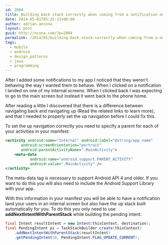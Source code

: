```yaml
---
id: 2004
title: Building back stack correctly when coming from a notification on Android
date: 2014-05-01T05:25:13+00:00
author: adrian.ancona
layout: post
guid: http://ncona.com/?p=2004
permalink: /2014/05/building-back-stack-correctly-when-coming-from-a-notification-on-android/
tags:
  - mobile
  - android
  - design_patterns
  - java
  - programming
---
```

After I added some notifications to my app I noticed that they weren&#8217;t behaving the way I wanted them to behave. When I clicked on a notification I landed on one of my internal screens. When I clicked back I was expecting to go to the main screen but instead it went back to the phone home.

After reading a little I discovered that there is a difference between navigating back and navigating up (Read the related links to learn more), and that I needed to properly set the up navigation before I could fix this.

To set the up navigation correctly you need to specify a parent for each of your activities in your manifest:

```xml
<activity android:name="Internal" android:label="@string/app_name"
       android:screenOrientation="portrait"
       android:parentActivityName=".MainActivity">
    <meta-data
           android:name="android.support.PARENT_ACTIVITY"
           android:value=".MainActivity" />
</activity>
```

<!--more-->

The meta-data tag is necessary to support Android API 4 and older. If you want to do this you will also need to include the Android Support Library with your app.

With this information in your manifest you will be able to have a notification land your users in an internal screen but also have the up stack built automatically for you. To do this you only need to use **addNextIntentWithParentStack** while building the pending intent:

```java
final Intent resultIntent = new Intent(thisContext, destination);
final PendingIntent pi = TaskStackBuilder.create(thisContext)
    .addNextIntentWithParentStack(resultIntent)
    .getPendingIntent(0, PendingIntent.FLAG_UPDATE_CURRENT);
```
